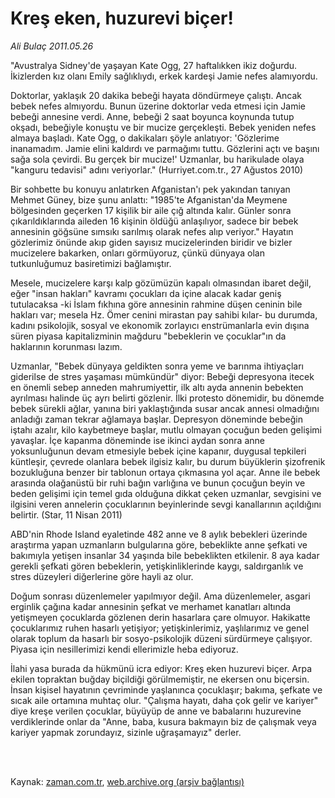 # Kreş eken, huzurevi biçer!

*Ali Bulaç 2011.05.26*

<td class="columnist-detail">
<p>"Avustralya Sidney'de yaşayan Kate Ogg, 27 haftalıkken ikiz doğurdu. İkizlerden kız olanı Emily sağlıklıydı, erkek kardeşi Jamie nefes alamıyordu.</p>
<p>
<div id="haberMetinDiv">
<p>Doktorlar, yaklaşık 20 dakika bebeği hayata döndürmeye çalıştı. Ancak bebek nefes almıyordu. Bunun üzerine doktorlar veda etmesi için Jamie bebeği annesine verdi. Anne, bebeği 2 saat boyunca koynunda tutup okşadı, bebeğiyle konuştu ve bir mucize gerçekleşti. Bebek yeniden nefes almaya başladı. Kate Ogg, o dakikaları şöyle anlatıyor: 'Gözlerime inanamadım. Jamie elini kaldırdı ve parmağımı tuttu. Gözlerini açtı ve başını sağa sola çevirdi. Bu gerçek bir mucize!' Uzmanlar, bu harikulade olaya "kanguru tedavisi" adını veriyorlar." (Hurriyet.com.tr., 27 Ağustos 2010)
<p>Bir sohbette bu konuyu anlatırken Afganistan'ı pek yakından tanıyan Mehmet Güney, bize şunu anlattı: "1985'te Afganistan'da Meymene bölgesinden geçerken 17 kişilik bir aile çığ altında kalır. Günler sonra çıkarıldıklarında aileden 16 kişinin öldüğü anlaşılıyor, sadece bir bebek annesinin göğsüne sımsıkı sarılmış olarak nefes alıp veriyor." Hayatın gözlerimiz önünde akıp giden sayısız mucizelerinden biridir ve bizler mucizelere bakarken, onları görmüyoruz, çünkü dünyaya olan tutkunluğumuz basiretimizi bağlamıştır.
<p>Mesele, mucizelere karşı kalp gözümüzün kapalı olmasından ibaret değil, eğer "insan hakları" kavramı çocukları da içine alacak kadar geniş tutulacaksa -ki İslam fıkhına göre annesinin rahmine düşen ceninin bile hakları var; mesela Hz. Ömer cenini mirastan pay sahibi kılar- bu durumda, kadını psikolojik, sosyal ve ekonomik zorlayıcı enstrümanlarla evin dışına süren piyasa kapitalizminin mağduru "bebeklerin ve çocuklar"ın da haklarının korunması lazım.
<p>Uzmanlar, "Bebek dünyaya geldikten sonra yeme ve barınma ihtiyaçları giderilse de stres yaşaması mümkündür" diyor: Bebeği depresyona itecek en önemli sebep anneden mahrumiyettir, ilk altı ayda annenin bebekten ayrılması halinde üç ayrı belirti gözlenir. İlki protesto dönemidir, bu dönemde bebek sürekli ağlar, yanına biri yaklaştığında susar ancak annesi olmadığını anladığı zaman tekrar ağlamaya başlar. Depresyon döneminde bebeğin iştahı azalır, kilo kaybetmeye başlar, mutlu olmayan çocuğun beden gelişimi yavaşlar. İçe kapanma döneminde ise ikinci aydan sonra anne yoksunluğunun devam etmesiyle bebek içine kapanır, duygusal tepkileri küntleşir, çevrede olanlara bebek ilgisiz kalır, bu durum büyüklerin şizofrenik bozukluğuna benzer bir tablonun ortaya çıkmasına yol açar. Anne ile bebek arasında olağanüstü bir ruhi bağın varlığına ve bunun çocuğun beyin ve beden gelişimi için temel gıda olduğuna dikkat çeken uzmanlar, sevgisini ve ilgisini veren annelerin çocuklarının beyinlerinde sevgi kanallarının açıldığını belirtir. (Star, 11 Nisan 2011)
<p>ABD'nin Rhode Island eyaletinde 482 anne ve 8 aylık bebekleri üzerinde araştırma yapan uzmanların bulgularına göre, bebeklikte anne şefkati ve bakımıyla yetişen insanlar 34 yaşında bile bebeklikten etkilenir. 8 aya kadar gerekli şefkati gören bebeklerin, yetişkinliklerinde kaygı, saldırganlık ve stres düzeyleri diğerlerine göre hayli az olur.
<p>Doğum sonrası düzenlemeler yapılmıyor değil. Ama düzenlemeler, asgari erginlik çağına kadar annesinin şefkat ve merhamet kanatları altında yetişmeyen çocuklarda gözlenen derin hasarlara çare olmuyor. Hakikatte çocuklarımız ruhen hasarlı yetişiyor; yetişkinlerimiz, yaşlılarımız ve genel olarak toplum da hasarlı bir sosyo-psikolojik düzeni sürdürmeye çalışıyor. Piyasa için nesillerimizi kendi ellerimizle heba ediyoruz.
<p>İlahi yasa burada da hükmünü icra ediyor: Kreş eken huzurevi biçer. Arpa ekilen topraktan buğday biçildiği görülmemiştir, ne ekersen onu biçersin. İnsan kişisel hayatının çevriminde yaşlanınca çocuklaşır; bakıma, şefkate ve sıcak aile ortamına muhtaç olur. "Çalışma hayatı, daha çok gelir ve kariyer" diye kreşe verilen çocuklar, büyüyüp de anne ve babalarını huzurevine verdiklerinde onlar da "Anne, baba, kusura bakmayın biz de çalışmak veya kariyer yapmak zorundayız, sizinle uğraşamayız" derler. </p></p></p></p></p></p></p></div>
</p>


<p><br>
		 </br></p></td>

Kaynak: [zaman.com.tr](http://zaman.com.tr/yazar.do?yazino=1138861), [web.archive.org (arşiv bağlantısı)](http://web.archive.org/web/20110903172429/http://www.zaman.com.tr:80/yazar.do?yazino=1138861)
